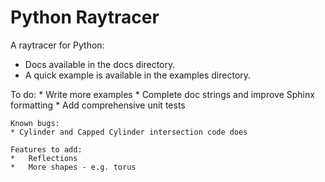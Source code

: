 # Python Raytracer

  A raytracer for Python:

   * Docs available in the docs directory.
   * A quick example is available in the examples directory.

  To do:
    * Write more examples
    * Complete doc strings and improve Sphinx formatting
    * Add comprehensive unit tests
   
    Known bugs:
    * Cylinder and Capped Cylinder intersection code does

    Features to add:
    *   Reflections
    *   More shapes - e.g. torus
